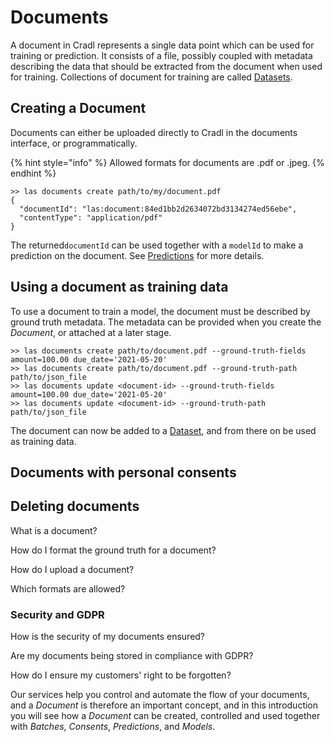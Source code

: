 # Documents

A document in Cradl represents a single data point which can be used for training or prediction. It consists of a file, possibly coupled with metadata describing the data that should be extracted from the document when used for training. Collections of document for training are called [Datasets](datasets.md).

## Creating a Document

Documents can either be uploaded directly to Cradl in the documents interface, or programmatically.

{% hint style="info" %}
Allowed formats for documents are .pdf or .jpeg.
{% endhint %}

```text
>> las documents create path/to/my/document.pdf
{
  "documentId": "las:document:84ed1bb2d2634072bd3134274ed56ebe",
  "contentType": "application/pdf"
}
```

The returned`documentId` can be used together with a `modelId` to make a prediction on the document. See [Predictions](predictions.md) for more details.

## Using a document as training data

To use a document to train a model, the document must be described by ground truth metadata. The metadata can be provided when you create the _Document_, or attached at a later stage.

```text
>> las documents create path/to/document.pdf --ground-truth-fields amount=100.00 due_date='2021-05-20'
>> las documents create path/to/document.pdf --ground-truth-path path/to/json_file
>> las documents update <document-id> --ground-truth-fields amount=100.00 due_date='2021-05-20'
>> las documents update <document-id> --ground-truth-path path/to/json_file
```

The document can now be added to a [Dataset](datasets.md), and from there on be used as training data.



## Documents with personal consents

## Deleting documents





What is a document?

How do I format the ground truth for a document?

How do I upload a document?

Which formats are allowed?

### Security and GDPR

How is the security of my documents ensured?

Are my documents being stored in compliance with GDPR?

How do I ensure my customers' right to be forgotten?





Our services help you control and automate the flow of your documents, and a _Document_ is therefore an important concept, and in this introduction you will see how a _Document_ can be created, controlled and used together with _Batches_, _Consents_, _Predictions_, and _Models_.

## 



